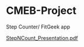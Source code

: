 # CMEB-Project
Step Counter/ FitGeek app

[StepNCount_Presentation.pdf](https://github.com/marianacalado/CMEB-Project/files/10247892/StepNCount_Presentation.pdf)
